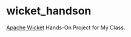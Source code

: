 wicket_handson
==============

[Apache Wicket](http://wicket.apache.org/) Hands-On Project for My Class.
